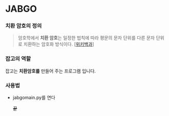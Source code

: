 # JABGO



### 치환 암호의 정의

> 암호학에서 **치환 암호**는 일정한 법칙에 따라 평문의 문자 단위를 다른 문자 단위로 치환하는 암호화 방식이다.  \[[위키백과](https://ko.wikipedia.org/wiki/치환_암호)]



### 잡고의 역할

잡고는 **치환암호를** 만들어 주는 프로그램 입니다.



### 사용법

* jabgomain.py를 연다

  ~~끝~~

  

  



